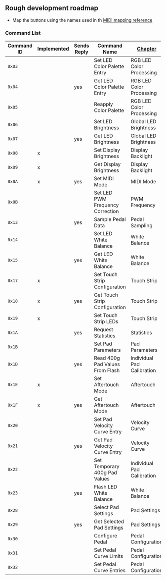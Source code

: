 ## Rough development roadmap

- Map the buttons using the names used in th [MIDI mapping reference](https://github.com/Ableton/push-interface/blob/master/doc/AbletonPush2MIDIDisplayInterface.asc#23-midi-mapping)





### Command List
|Command ID|Implemented|Sends Reply|Command Name|[Chapter](https://github.com/Ableton/push-interface/blob/master/doc/AbletonPush2MIDIDisplayInterface.asc)|
|----------|-----------|-----------|------------|-------|
|`0x03` |  | |Set LED Color Palette Entry  |RGB LED Color Processing
|`0x04` |  |yes|Get LED Color Palette Entry | RGB LED Color Processing
|`0x05` |  | |Reapply Color Palette | RGB LED Color Processing
|`0x06` |  | |Set LED Brightness   |Global LED Brightness
|`0x07` |  |yes|Get LED Brightness | Global LED Brightness
|`0x08` | x | |Set Display Brightness |Display Backlight
|`0x09` | x | |Get Display Brightness |Display Backlight
|`0x0A` | x |yes|Set MIDI Mode |MIDI Mode
|`0x0B` |  | |Set LED PWM Frequency Correction |PWM Frequency
|`0x13` |  |yes|Sample Pedal Data |Pedal Sampling
|`0x14` |  | |Set LED White Balance  |White Balance
|`0x15` |  |yes|Get LED White Balance|White Balance
|`0x17` | x | |Set Touch Strip Configuration  |Touch Strip
|`0x18` | x |yes|Get Touch Strip Configuration|Touch Strip
|`0x19` | x | |Set Touch Strip LEDs|Touch Strip
|`0x1A` |  |yes|Request Statistics |Statistics
|`0x1B` |  | |Set Pad Parameters |Pad Parameters
|`0x1D` |  |yes|Read 400g Pad Values From Flash |Individual Pad Calibration
|`0x1E` | x | |Set Aftertouch Mode |Aftertouch
|`0x1F` | x |yes|Get Aftertouch Mode|Aftertouch
|`0x20` |  | |Set Pad Velocity Curve Entry |Velocity Curve
|`0x21` |  |yes|Get Pad Velocity Curve Entry|Velocity Curve
|`0x22` |  | |Set Temporary 400g Pad Values |Individual Pad Calibration
|`0x23` |  |yes|Flash LED White Balance|White Balance
|`0x28` |  | |Select Pad Settings |Pad Settings
|`0x29` |  |yes|Get Selected Pad Settings|Pad Settings
|`0x30` |  | |Configure Pedal |Pedal Configuration
|`0x31` |  | |Set Pedal Curve Limits|Pedal Configuration
|`0x32` |  | |Set Pedal Curve Entries|Pedal Configuration
